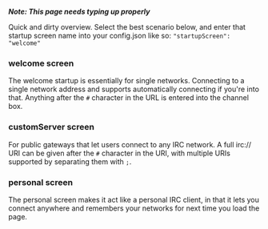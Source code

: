 ***Note: This page needs typing up properly***

Quick and dirty overview. Select the best scenario below, and enter that startup screen name into your config.json like so: `"startupScreen": "welcome"`

### welcome screen
The welcome startup is essentially for single networks. Connecting to a single network address and supports automatically connecting if you're into that. Anything after the `#` character in the URL is entered into the channel box.

### customServer screen
For public gateways that let users connect to any IRC network. A full irc:// URI can be given after the `#` character in the URI, with multiple URIs supported by separating them with `;`.

### personal screen
The personal screen makes it act like a personal IRC client, in that it lets you connect anywhere and remembers your networks for next time you load the page.